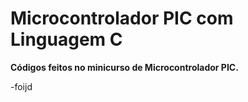 # Microcontrolador PIC com Linguagem C

**Códigos feitos no minicurso de Microcontrolador PIC.**

 -foijd

